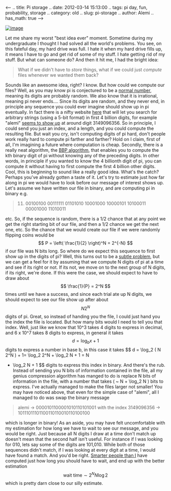 <--
.. title: Pi storage
.. date: 2012-03-14 15:13:00
.. tags: pi day, fun, probability, storage
.. category: old
.. slug: pi-storage
.. author: Alemi
.. has_math: true
-->


[![image](http://4.bp.blogspot.com/-4x2fD-exJns/T2DAEJqroqI/AAAAAAAAAbI/8_9quiDP4p0/s320/floppies.jpg)](http://4.bp.blogspot.com/-4x2fD-exJns/T2DAEJqroqI/AAAAAAAAAbI/8_9quiDP4p0/s1600/floppies.jpg)

Let me share my worst "best idea ever" moment. Sometime during my
undergraduate I thought I had solved all the world's problems. You see,
on this fateful day, my hard drive was full. I hate it when my hard
drive fills up, it means I have to go and get rid of some of my stuff. I
hate getting rid of my stuff. But what can someone do? And then it hit
me, I had the bright idea:

> What if we didn't have to *store* things, what if we could just
> *compute* files whenever we wanted them back?

Sounds like an awesome idea, right? I know. But how could we compute our
files? Well, as you may know pi is conjectured to be a [normal
number](http://en.wikipedia.org/wiki/Normal_number), meaning its digits
are probably random. We also know that it is irrational, meaning pi
never ends.... Since its digits are random, and they never end, in
principle any sequence you could ever imagine should show up in pi
eventually. In fact there is a nifty website
[here](http://pi.nersc.gov/) that will let you search for arbitrary
strings (using a 5-bit format) in first 4 billion digits, for example
"alemi" [seems to show
up](http://pi.nersc.gov/cgi-bin/pi.cgi?word=alemi&format=char) at around
digit 3149096356. So in principle, I could send you just an index, and a
length, and you could compute the resulting file. But wait you cry,
isn't computing digits of pi hard, don't people work really hard to
compute pi farther and farther? Hold on I claim, first of all, I'm
imagining a future where computation is cheap. Secondly, there is a
really neat algorithm, the [BBP
algorithm](http://en.wikipedia.org/wiki/Bailey%E2%80%93Borwein%E2%80%93Plouffe_formula),
that enables you to compute the kth binary digit of pi without knowing
any of the preceding digits. In other words, in principle if you wanted
to know the 4 billionth digit of pi, you can compute it without having
to first compute the first 4 billion other digits. Cool, this is
beginning to sound like a really good idea. What's the catch? Perhaps
you've already gotten a taste of it. Let's try to estimate just how far
along in pi we would have to look before our message of interest shows
up. Let's assume we have written our file in binary, and are computing
pi in binary e.g.

> 11. 00100100 00111111 01101010 10001000 10000101 10100011 00001000
> 11010011

etc. So, if the sequence is random, there is a 1/2 chance that at any
point we get the right starting bit of our file, and then a 1/2 chance
we get the next one, etc. So the chance that we would create our file if
we were randomly flipping coins would be $$ P = \left( \frac{1}{2}
\right)^N = 2^{-N} $$ if our file was N bits long. So where do we
expect this sequence to first show up in the digits of pi? Well, this
turns out to be a [subtle
problem](http://mathworld.wolfram.com/CoinTossing.html), but we can get
a feel for it by assuming that we compute N digits of pi at a time and
see if its right or not. If its not, we move on to the next group of N
digits, if its right, we're done. If this were the case, we should
expect to have to draw about $$ \frac{1}{P} = 2^N $$ times until we
have a success, and since each trial ate up N digits, we should expect
to see our file show up after about $$ N 2^N $$ digits of pi. Great, so
instead of handing you the file, I could just hand you the index the
file is located. But how many bits would I need to tell you that index.
Well, just like we know that 10^3 takes 4 digits to express in decimal,
and 6 x 10^7 takes 8 digits to express, in general it takes $$ d =
\log_b x + 1 $$ digits to express a number in base b, in this case it
takes $$ d = \log_2 ( N 2^N ) + 1= \log_2 2^N + \log_2 N + 1 = N
+ \log_2 N + 1 $$ digits to express this index in binary. And there's
the rub. Instead of sending you N bits of information contained in the
file, all my genius compression algorithm has manged to do is replace N
bits of information in the file, with a number that takes \( \~ N +
\log_2 N \) bits to express. I've actually managed to make the files
larger not smaller! You may have noticed above, that even for the simple
case of "alemi", all I managed to do was swap the binary message

> alemi -\> 0000101100001010110101001 with the index 3149096356 -\>
> 10111011101100110110010110100100

which is longer in binary! As an aside, you may have felt uncomfortable
with my estimation for how long we have to wait to see our message, and
you would be right. Just because all N digits I draw at a time don't
match up doesn't mean that the second half isn't useful. For instance if
I was looking for 010, lets say some of the digits are 101,010. While
both of those sequences didn't match, if I was looking at every digit at
a time, I would have found a match. And you'd be right. [Smarter people
than I](http://www.cs.elte.hu/~mori/cikkek/Expectation.pdf) have
computed just how long you should have to wait, and end up with the
better estimation $$ \text{wait time} \sim 2^N N \log 2 $$ which is
pretty darn close to our silly estimate.
